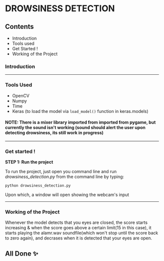# **DROWSINESS DETECTION**

## Contents
* Introduction
* Tools used
* Get Started !
* Working of the Project

### Introduction
---

### Tools Used
* OpenCV
* Numpy
* Time
* Keras (to load the model via ```load_model()``` function in keras.models)

#### NOTE: There is a mixer library imported from imported from pygame, but currently the sound isn't working (sound should alert the user upon detecting drowsiness, its still work in progress)

---

### Get started !
**STEP 1: Run the project**
 
To run the project, just open you command line and run *drowsiness_detection.py* from the command line by typing:

```
python drowsiness_detection.py
```
Upon which, a window will open showing the webcam's input

---

### **Working of the Project**
Whenever the model detects that you eyes are closed, the score starts increasing & when the score goes above a certain limit(15 in this case), it starts playing the alamr.wav soundfile(which won't stop until the score back to zero again), and decrases when it is detected that your eyes are open.

## All Done :sparkles:
